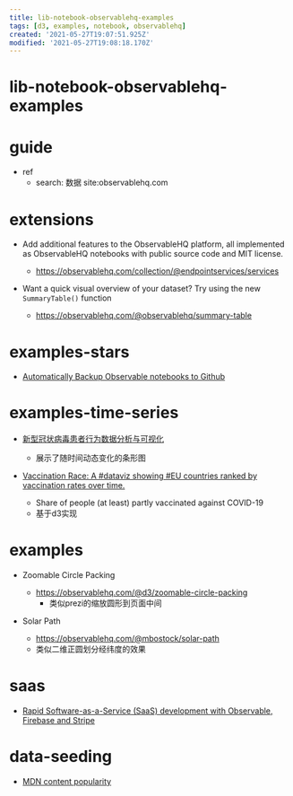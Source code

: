 ```yaml
---
title: lib-notebook-observablehq-examples
tags: [d3, examples, notebook, observablehq]
created: '2021-05-27T19:07:51.925Z'
modified: '2021-05-27T19:08:18.170Z'
---
```


# lib-notebook-observablehq-examples

# guide
- ref
  - search: 数据 site:observablehq.com
# extensions
- Add additional features to the ObservableHQ platform, all implemented as ObservableHQ notebooks with public source code and MIT license. 
  - https://observablehq.com/collection/@endpointservices/services

- Want a quick visual overview of your dataset? Try using the new `SummaryTable()` function
  - https://observablehq.com/@observablehq/summary-table
# examples-stars
- [Automatically Backup Observable notebooks to Github](https://observablehq.com/@tomlarkworthy/github-backups)
# examples-time-series
- [新型冠状病毒患者行为数据分析与可视化](https://observablehq.com/@zhangwenjia-pku/untitled)
  - 展示了随时间动态变化的条形图

- [Vaccination Race: A #dataviz showing #EU countries ranked by vaccination rates over time.](https://observablehq.com/@bagami/eu-race-to-vaccination)
  - Share of people (at least) partly vaccinated against COVID-19
  - 基于d3实现
# examples
- Zoomable Circle Packing
  - https://observablehq.com/@d3/zoomable-circle-packing
    - 类似prezi的缩放圆形到页面中间

- Solar Path
  - https://observablehq.com/@mbostock/solar-path
  - 类似二维正圆划分经纬度的效果
# saas
- [Rapid Software-as-a-Service (SaaS) development with Observable, Firebase and Stripe](https://observablehq.com/@tomlarkworthy/saas-tutorial)
# data-seeding
- [MDN content popularity](https://datastudio.google.com/u/0/reporting/8a2d9085-976d-4cfa-a80d-60d61361be19/page/foIKC)
